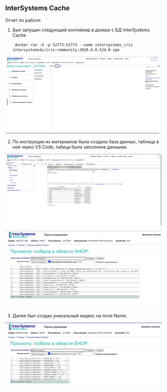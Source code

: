 ﻿## InterSystems Cache

Отчет по работе:
1. Был запущен следующий контейнер в докере с БД InterSystems Cache

		docker run -d -p 52773:52773 --name intersystems_iris intersystemsdc/iris-community:2020.4.0.524.0-zpm

![cache_start_page](attachements/cache_start_page.png)

2. По инструкции из материалов была создана база данных, таблица в ней через VS Code, табица была заполнена данными.

![cache_query_1](attachements/cache_query_1.png)
![cache_query_2](attachements/cache_query_2.png)

3. Далее был создан уникальный индекс на поле Name.

![cache_query_index](attachements/cache_query_index.png)
